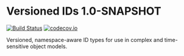 # Versioned IDs 1.0-SNAPSHOT

[![Build Status](https://travis-ci.org/davejoyce/versioned-ids.svg?branch=feature/10)](https://travis-ci.org/davejoyce/versioned-ids)
[![codecov.io](http://codecov.io/github/davejoyce/versioned-ids/coverage.svg?branch=feature/10)](https://codecov.io/gh/davejoyce/versioned-ids/branch/feature/10)

Versioned, namespace-aware ID types for use in complex and time-sensitive object models.
